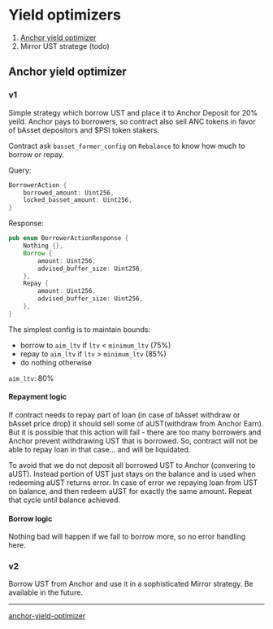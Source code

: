 # Yield optimizers

1. [Anchor yield optimizer](#anchor-yield-optimizer)
2. Mirror UST stratege (todo)

## Anchor yield optimizer

### v1

Simple strategy which borrow UST and place it to Anchor Deposit for 20% yeild.
Anchor pays to borrowers, so contract also sell ANC tokens in favor of bAsset depositors and \$PSI token stakers.

Contract ask `basset_farmer_config` on `Rebalance` to know how much to borrow or repay.

Query:
```rust
BorrowerAction {
    borrowed_amount: Uint256,
    locked_basset_amount: Uint256,
}
```

Response:
```rust
pub enum BorrowerActionResponse {
    Nothing {},
    Borrow {
        amount: Uint256,
        advised_buffer_size: Uint256,
    },
    Repay {
        amount: Uint256,
        advised_buffer_size: Uint256,
    },
}
```

The simplest config is to maintain bounds:
* borrow to `aim_ltv` if `ltv` < `minimum_ltv` (75%)
* repay to `aim_ltv` if `ltv` > `minimum_ltv` (85%)
* do nothing otherwise

`aim_ltv`: 80%

#### Repayment logic

If contract needs to repay part of loan (in case of bAsset withdraw or bAsset price drop) it should sell 
some of aUST(withdraw from Anchor Earn). But it is possible that this action will fail - there are too many borrowers
and Anchor prevent withdrawing UST that is borrowed. So, contract will not be able to repay loan in that case...
and will be liquidated.

To avoid that we do not deposit all borrowed UST to Anchor (convering to aUST). Instead portion of UST just stays on the balance
and is used when redeeming aUST returns error.
In case of error we repaying loan from UST on balance, and then redeem aUST for exactly the same amount. Repeat that cycle until
balance achieved.

#### Borrow logic

Nothing bad will happen if we fail to borrow more, so no error handling here.

### v2

Borrow UST from Anchor and use it in a sophisticated Mirror strategy.
Be available in the future.

---

[anchor-yield-optimizer](#anchor-yield-optimizer)
